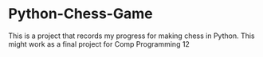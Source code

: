 # Python-Chess-Game
This is a project that records my progress for making chess in Python. This might work as a final project for Comp Programming 12
